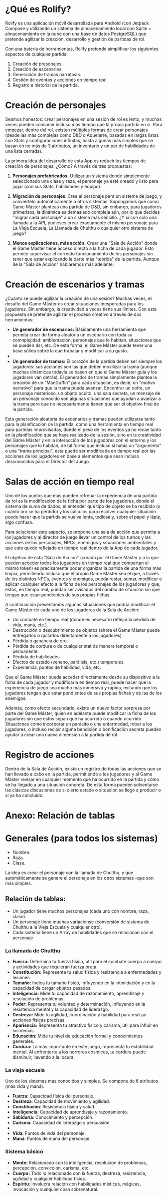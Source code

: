 # ¿Qué es Rolify?

Rolify es una aplicación móvil desarrollada para Android (con Jetpack Compose y utilizando un sistema de almacenamiento local con Sqlite + almacenamiento en la nube con una base de datos PostgreSQL) que pretende agilizar la creación, desarrollo y gestión de partidas de rol. 

Con una batería de herramientas, Rolify pretende simplificar los siguientes aspectos de cualquier partida:

1. Creación de presonajes.
2. Creación de escenarios.
3. Generación de tramas narrativas.
4. Gestión de eventos y acciones en tiempo real.
5. Registro e historial de la partida.



# Creación de personajes

Seamos honestos: crear personajes en una sesión de rol es lento, y muchas veces pueden consumir incluso más tiempo que la propia partida en sí. Para empezar, dentro del rol, existen múltiples formas de crear personajes (desde las más complejas como D&D o Aquelarre, basadas en largas listas con Stats y configuraciones infinitas, hasta algunas más simples que se basan en no más de 3 atributos, un inventario y un par de habilidades de una lista cerrada).

La primera idea del desarrollo de esta App es reducir los tiempos de creación de personajes. ¿Cómo? A través de tres propuestas:

1. **Personajes prefabricados.** Utilizar un sistema donde simplemente seleccionado una clase y raza, el personaje ya esté creado y listo para jugar (con sus Stats, habilidades y equipo).
   
2. **Migración de personajes**. Crea el personaje para un sistema de juego, y conviértelo automáticamente a otros sistemas. Supongamos que como Game Máster planteas una partida de D&D, sin embargo, para jugadores primerizos, la dinámica es demasiado compleja aún, por lo que decides "migrar cada personaje" a un sistema más sencillo. ¿Y si con solo una llamada a la API, pudieses crear exactamente el mismo personaje para La Vieja Escuela, La Llamada de Chulthu o cualquier otro sistema de juego?

3. **Menos explicaciones, más acción.** Crear una "Sala de Acción" donde el Game Máster tiene acceso directo a la ficha de cada jugador. Esto permite supervisar el correcto funcionamiento de los personajes sin tener que estar explicando la parte más "teórica" de la partida. Aunque de la "Sala de Acción" hablaremos más adelante.


# Creación de escenarios y tramas

¿Cuánto se puede agilizar la creación de una sesión? Muchas veces, el desafío del Game Máster es crear situaciones inesperadas para los jugadores. Sin embargo, la creatividad a veces tiene sus límites. Con esta propuesta se pretende agilizar el proceso creativo a través de dos herramientas:

- **Un generador de escenarios:** Básicamente una herramienta que permita crear de forma aleatoria un escenario con toda su comnplejidad: ambientación, personajes que lo habitan, situaciones que se pueden dar, etc. De esta forma, el Game Máster puede tener una base sólida sobre la que trabajar y modificar a su gusto.
- 
- **Un generador de tramas:** El corazón de la partida deben ser siempre los jugadores: sus acciones son las que deben movilizar la trama (aunque muchas dinámicas todavía se basen en que el Game Máster guía y los jugadores van detrás). El generador de tramas simplemente plantea la creación de un "MacGuffin" para cada situación, es decir, un "motivo narrativo" para que la trama pueda avanzar. Encontrar un cofre, un personaje misterioso, un objeto oculto, una sala secreta, un mensaje de un personaje conocido son algunas situaciones que ayudan a avanzar a la trama pero que no necesariamente tienen que ser el objetivo final de la partida. 

Esta generación aleatoria de escenarios y tramas pueden utilizarse tanto para la planificación de la partida, como una herramienta en tiempo real para partidas improvisadas, donde el peso de los eventos ya no recae tanto en la planificación que se haya realizado de la sesión, sino en la creatividad del Game Máster y en la interacción de los jugadores con el entorno y los personajes que lo habitan, de tal forma que incluso si había un "argumento" o una "trama principal", esta puede ser modificada en tiempo real por las acciones de los jugadores en base a elementos que sean incluso desconocidos para el Director del Juego.


# Salas de acción en tiempo real

Uno de los puntos que más pueden refrenar la experiencia de una partida de rol es la modificación de la ficha por parte de los jugadores, donde el sistema de suma de dados, el entender qué tipo de objeto se ha recibido (o cuánto oro se ha perdido) y los cálculos para resolver cualquier situación puede hacer que la partida se vuelva lenta, tediosa y, sobre el papel y lápiz, algo confusa. 

Para solucionar este aspecto, se propone una sala de acción que permita a los jugadores y al director de juego llevar un control de los turnos y las acciones de los personajes, NPCs, enemigos y situaciones ambientales y que esto quede reflejado en tiempo real dentro de la App de cada jugador.

El objetivo de esta "Sala de Acción" (creada por el Game Máster y a la que pueden acceder todos los jugadores en tiempo real que compartan el mismo token) es precisamente poder organizar la partida de una forma más limpia, permitiendo incluso que el propio Game Máster sea el que, a través de los distintos NPCs, eventos y enemigos, pueda restar, sumar, modificar o aplicar cualquier efecto a la ficha de los personajes de los jugadores y que, estos, en tiempo real, puedan ser avisados del cambio de situación sin que tengan que estar pendientes de sus propias fichas.

A continuación presentamos algunas situaciones que podría modificar el Game Máster de cada uno de los jugadores de la Sala de Acción:

- Un combate en tiempo real (donde es necesario reflejar la pérdida de vida, maná, etc.).
- Destrucción o descubrimiento de objetos (ahora el Game Máster puede entregarlos o quitarlos directamente a los jugadores).
- Pérdida o ganancia de oro.
- Pérdida de cordura o de cualquier stat de manera temporal o permanente.
- Pérdida de habilidades.
- Efectos de estado (veneno, parálisis, etc.) temporales.
- Experiencia, puntos de habilidad, vida, etc.

Que el Game Máster pueda acceder directamente desde su dispositivo a la ficha de cada jugador y modificarla en tiempo real, puede hacer que la experiencia de juego sea mucho más inmersiva y rápida, evitando que los jugadores tengan que estar pendientes de sus propias fichas y de las de los enemigos. 

Además, como efecto secundario, existe un nuevo factor sorpresa por parte del Game Máster, quien en adelante puede modificar la ficha de los jugadores sin que estos sepan qué ha ocurrido o cuando ocurrido. Situaciones como incorporar un parásito o una enfermedad, robar a los jugadores, o incluso recibir alguna bendición o bonificación secreta pueden ayudar a crear una nueva dimensión a la partida de rol.


# Registro de acciones

Dentro de la Sala de Acción, existe un registro de todas las acciones que se han llevado a cabo en la partida, permitiendo a los jugadores y al Game Máster revisar en cualquier momento qué ha ocurrido en la partida y cómo se ha llegado a una situación concreta. De esta forma pueden solventarse las clásicas discusiones de si cierto estado o situación se llegó a producir o si ya ha concluido.







# Anexo: Relación de tablas

# Generales (para todos los sistemas)
- Nombre.
- Raza.
- Clase.

La idea es crear el personaje con la llamada de Chulthu, y que automáticamente se genere el personaje en los otros sistemas -que son más simples.

## Relación de tablas:

- Un jugador tiene muchos personajes (cada uno con nombre, raza, clase).
- Un personaje tiene muchas variacionse (conversión de sistema de Chulthu a la Vieja Escuela y cualquier otro).
- Cada sistema tiene un Array de habilidades que se relacionan con el personaje. 


### La llamada de Chulthu

- **Fuerza:** Determina tu fuerza física, útil para el combate cuerpo a cuerpo y actividades que requieran fuerza bruta.
- **Constitución:** Representa tu salud física y resistencia a enfermedades y lesiones.
- **Tamaño:** Indica tu tamaño físico, influyendo en la intimidación y en la capacidad de cargar objetos pesados.
- **Inteligencia:** Mide tu capacidad de razonamiento, aprendizaje y resolución de problemas.
- **Poder:** Representa tu voluntad y determinación, influyendo en la resistencia mental y la capacidad de liderazgo.
- **Destreza:** Mide tu agilidad, coordinación y habilidad para realizar acciones físicas precisas.
- **Apariencia:** Representa tu atractivo físico y carisma, útil para influir en los demás.
- **Educación:** Mide tu nivel de educación formal y conocimientos generales.
- **Cordura:** La más importante en este juego, representa tu estabilidad mental. Al enfrentarte a los horrores cósmicos, tu cordura puede disminuir, llevando a la locura.


### La vieja escuela

Uno de los sistemas más conocidos y simples. Se compone de 6 atributos (más vida y maná).

- **Fuerza**: Capacidad física del personaje.
- **Destreza**: Capacidad de movimiento y agilidad.
- **Constitución**: Resistencia física y salud.
- **Inteligencia**: Capacidad de aprendizaje y razonamiento.
- **Sabiduría**: Conocimiento y percepción.
- **Carisma**: Capacidad de liderazgo y persuasión.
- 
- **Vida**: Puntos de vida del personaje.
- **Maná**: Puntos de maná del personaje.

### Sistema básico

- **Mente:** Relacionado con la inteligencia, resolucion de problemas, percepción, convicción, carisma, etc.
- **Cuerpo:** Todo lo relacionado con la fuerza, destreza, resistencia, agilidad y cualquier habilidad física.
- **Espíritu**: Involucra relación con habilidades místicas, mágicas, invocación y cualquier cosa sobrenatural.